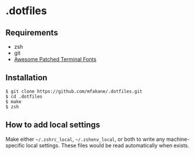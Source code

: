 # .dotfiles

## Requirements
* zsh
* git
* [Awesome Patched Terminal Fonts](https://github.com/gabrielelana/awesome-terminal-fonts/tree/patching-strategy/patched)

## Installation
```
$ git clone https://github.com/mfakane/.dotfiles.git
$ cd .dotfiles
$ make
$ zsh
```

## How to add local settings
Make either `~/.zshrc_local`, `~/.zshenv_local`, or both to write any machine-specific local settings.
These files would be read automatically when exists.
